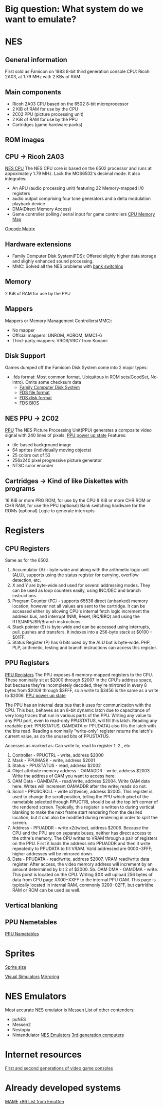 # Big question: What system do we want to emulate?

# NES
## General information
First sold as Famicon on 1983
8-bit third generation console
CPU: Ricoh 2A03, at 1.79 MHz with 2 KBs of RAM.

## Main components
- Ricoh 2A03 CPU based on the 6502 8-bit microprocessor
- 2 KiB of RAM for use by the CPU
- 2C02 PPU (picture processing unit)
- 2 KiB of RAM for use by the PPU
- Cartridges (game hardware packs)

## ROM images

## CPU -> Ricoh 2A03
[NES CPU](https://www.nesdev.org/wiki/CPU)
The NES CPU core is based on the 6502 processor and runs at appoximately 1.79 MHz. Lack the
MOS6502's decimal mode. It also integrates:
- An APU (audio processing unit) featuring 22 Memory-mapped I/0 registers
- audio output comprising four tone generators and a delta modulation playback device
- DMA(Direct Memory Access)
- Game controller polling / serial input for game controllers
[CPU Memory Map](https://www.nesdev.org/wiki/CPU_memory_map)

[Opcode Matrix](http://www.oxyron.de/html/opcodes02.html)

## Hardware extensions
- Family Computer Disk System(FDS): Offered slighly higher data storage and slighly enhanced sound
  processing.
- MMC: Solved all the NES problems with [bank
  switching](https://en.wikipedia.org/wiki/Bank_switching)

## Memory
2 KiB of RAM for use by the PPU

## Mappers
Mappers or Memory Management Controllers(MMC):
- No mapper
- Official mappers: UNROM, AOROM, MMC1-6
- Third-party mappers: VRC6/VRC7 from Konami

## Disk Support
Games dumped off the Famicom Disk System come into 2 major types:
- .fds format: Most common format. Ubiquitous in ROM sets(GoodSet, No-Intro). Omits some checksum
  data
    - [Family Computer Disk System](https://www.nesdev.org/wiki/Family_Computer_Disk_System)
    - [FDS file format](https://www.nesdev.org/wiki/FDS_file_format)
    - [FDS disk format](https://www.nesdev.org/wiki/FDS_disk_format)
    - [FDS BIOS](https://www.nesdev.org/wiki/FDS_BIOS)

## NES PPU -> 2C02
[PPU](https://www.nesdev.org/wiki/PPU)
The NES Picture Processing Unit(PPU) generates a composite video signal with 240 lines of pixels.
[PPU power up state](https://www.nesdev.org/wiki/PPU_power_up_state)
Features:
- tile-based background image
- 64 sprites (individually moving objects)
- 25 colors out of 53
- 256x240 pixel progressive picture generator
- NTSC color encoder

## Cartridges -> Kind of like Diskettes with programs
16 KiB or more PRG ROM, for use by the CPU
8 KiB or more CHR ROM or CHR RAM, for use the PPU
(optional) Bank switching hardware for the ROMs
(optional) Logic to generate interrupts

# Registers

## CPU Registers
Same as for the 6502.
1. Accumulator (A) - byte-wide and along with the arithmetic logic unit (ALU), supports using the
   status register for carrying, overflow detection, etc.
2. X and Y are byte-wide and used for several addressing modes. They can be used as loop counters
   easily, using INC/DEC and branch instructions.
3. Program Counter (PC) - supports 65536 direct (unbanked) memory location, however not all values
   are sent to the cartridge. It can be accessed either by allowing CPU's internal fetch logic
   increment the address bus, and interrupt (NMI, Reset, IRQ/BRQ) and using the RTS/JMP/JSR/Branch
   instructions.
4. Stack pointer (S) is byte-wide and can be accessed using interrupts, pull, pushes and transfers.
   It indexes into a 256-byte stack at $0100 - $01FF.
5. Status Register (P) has 6 bits used by the ALU but is byte-wide. PHP, PLP, arithmetic, testing
   and branch instructions can access this register.

## PPU Registers
[PPU Registers](https://www.nesdev.org/wiki/PPU_registers)
The PPU exposes 8 memory-mapped registers to the CPU. These nominally sit at $2000 through $2007 in
the CPU's address space, but because they're incompletely decoded, they're mirrored in every 8
bytes from $2008 through $3FFF, so a write to $3456 is the same as a write to $2006.
[PPU power up state](https://www.nesdev.org/wiki/PPU_power_up_state)

The PPU has an internal data bus that it uses for communication with the CPU. This bus, behaves as
an 8-bit dynamic latch due to capacitance of very long traces that run in various parts of the PPU.
Writing any value to any PPU port, even to read-only PPUSTATUS, will fill this latch.
Reading any readable port: PPUSTATUS, OAMDATA or PPUDATA) also fills the latch with the bits read.
Reading a nominally "write-only" register returns the latch's current value, as do the unused bits
of PPUSTATUS.

Accesses as marked as: Can write to, read to register 1. 2., etc
1. Controller - PPUCTRL - write, address $2000
2. Mask - PPUMASK - write, address $2001
3. Status - PPUSTATUS - read, address $2002
4. Objet attribute memory address - OAMADDR - write, address $2003. Write the address of OAM you
   want to access here.
5. OAM Data - OAMDATA - read/write, address $2004. Write OAM data here. Writes will increment
   OAMADDR after the write; reads do not.
6. Scroll - PPUSCROLL - write x2(twice), address $2005. This register is used to change the scroll position,
   telling the PPU which pixel of the nametable selected through PPUCTRL should be at the top left
   corner of the rendered screen. Typically, this register is written to during vertical blanking to
   make the next frame start rendering from the desired location, but it can also be modified
   during rendering in order to split the screen.
7. Address - PPUADDR - write x2(twice), address $2006. Because the CPU and the PPU are on separate
   buses, neither has direct access to the othre's memory. The CPU writes to VRAM through a pair of
   registers on the PPU. First it loads the address into PPUADDR and then it write repeatedly to
   PPUDATA to fill VRAM. Valid addressed are $0000-$3FFF; higher addresses will be mirrored down.
8. Data - PPUDATA - read/write, address $2007. VRAM read/write data register. After access, the
   video memory address will increment by an amount determined by bit 2 of $2000.
5b. OAM DMA - OAMDMA - write. This porst is located on the CPU. Writing $XX will upload 256 bytes of
data from CPU page $XX00-$XXFF to the internal PPU OAM. This page is typically located in internal
RAM, commonly $0200-$02FF, but cartridhe RAM or ROM can be used as well.

## Vertical blanking

## PPU Nametables
[PPU Nametables](https://www.nesdev.org/wiki/PPU_nametables)

# Sprites
[Sprite size](https://www.nesdev.org/wiki/Sprite_size)

[Visual Simulators](https://www.nesdev.org/wiki/Visual_2C02)
[Mirroring](https://www.nesdev.org/wiki/Mirroring#Memory_Mirroring)

# NES Emulators
Most accurate NES emulator is [Messen](https://emulation.gametechwiki.com/index.php/Mesen)
List of other contenders:
- puNES
- Messen2
- Nestopia
- Nintendulator
[NES
Emulators](https://emulation.gametechwiki.com/index.php/Nintendo_Entertainment_System_emulators)
[3rd generation computers]()


# Internet resources
[First and second generations of video game
consoles](https://emulation.gametechwiki.com/index.php/First_and_second_generations_of_video_game_consoles)


# Already developed systems
[MAME](https://www.mamedev.org/)
[x86 List from
EmuGen](https://emulation.gametechwiki.com/index.php/POS_(Pong_Consoles)_CPUs_and_Other_Chips)

